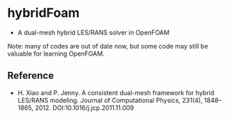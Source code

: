 # hybridFoam

* A dual-mesh hybrid LES/RANS solver in OpenFOAM

Note: many of codes are out of date now, but some code may still be valuable for learning OpenFOAM.

## Reference
- H. Xiao and P. Jenny. A consistent dual-mesh framework for hybrid LES/RANS modeling. Journal of Computational Physics, 231(4), 1848–1865, 2012. DOI:10.1016/j.jcp.2011.11.009 
